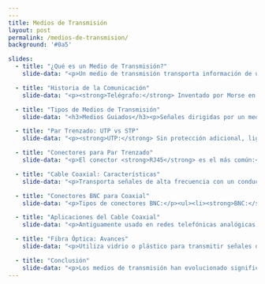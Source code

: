 ```yaml
---
---
title: Medios de Transmisión
layout: post
permalink: /medios-de-transmision/
background: '#0a5'

slides:
  - title: "¿Qué es un Medio de Transmisión?"
    slide-data: "<p>Un medio de transmisión transporta información de una fuente a un destino. En comunicaciones de datos, esto puede ser:</p><ul><li>Espacio libre (aire, vacío)</li><li>Cables metálicos (cobre)</li><li>Cables de fibra óptica</li></ul>"

  - title: "Historia de la Comunicación"
    slide-data: "<p><strong>Telégrafo:</strong> Inventado por Morse en el siglo XIX, usaba medios metálicos.</p><p><strong>Teléfono:</strong> Creado en 1869, permitía la comunicación de voz, pero con cables metálicos de baja calidad.</p><p><strong>Comunicación Inalámbrica:</strong> Hertz y Marconi hicieron avances importantes en 1895.</p>"

  - title: "Tipos de Medios de Transmisión"
    slide-data: "<h3>Medios Guiados</h3><p>Señales dirigidas por un medio físico:</p><ul><li>Par trenzado</li><li>Coaxial</li><li>Fibra óptica</li></ul><h3>Medios No Guiados</h3><p>Señales que viajan por espacio libre, como ondas de radio.</p>"

  - title: "Par Trenzado: UTP vs STP"
    slide-data: "<p><strong>UTP:</strong> Sin protección adicional, ligero y económico.</p><p><strong>STP:</strong> Con blindaje metálico, reduce interferencias pero es más caro y voluminoso.</p><p><em>Categorías:</em> Clasificadas del 1 al 7 según la calidad del cable.</p>"

  - title: "Conectores para Par Trenzado"
    slide-data: "<p>El conector <strong>RJ45</strong> es el más común:</p><ul><li>Utilizado en redes LAN</li><li>Soporta tanto voz como datos</li><li>Diseño con inserción en una sola dirección</li></ul>"

  - title: "Cable Coaxial: Características"
    slide-data: "<p>Transporta señales de alta frecuencia con un conductor central rodeado por un escudo metálico:</p><ul><li>Protección contra ruido</li><li>Categorías RG según especificaciones</li></ul>"

  - title: "Conectores BNC para Coaxial"
    slide-data: "<p>Tipos de conectores BNC:</p><ul><li><strong>BNC:</strong> Conecta el cable a dispositivos</li><li><strong>BNC T:</strong> Usado en redes Ethernet</li><li><strong>BNC Terminador:</strong> Evita la reflexión de la señal</li></ul>"

  - title: "Aplicaciones del Cable Coaxial"
    slide-data: "<p>Antiguamente usado en redes telefónicas analógicas, ahora se emplea principalmente en:</p><ul><li>Televisión por cable</li><li>Redes Ethernet tradicionales</li></ul><p>Se ha reemplazado en gran medida por la fibra óptica.</p>"

  - title: "Fibra Óptica: Avances"
    slide-data: "<p>Utiliza vidrio o plástico para transmitir señales de luz:</p><ul><li>Alta velocidad y capacidad</li><li>Baja pérdida de señal</li><li>Ideal para largas distancias</li></ul>"

  - title: "Conclusión"
    slide-data: "<p>Los medios de transmisión han evolucionado significativamente:</p><ul><li>Mejora en la calidad y velocidad de las comunicaciones</li><li>Elección del medio adecuado según la aplicación</li></ul><p>El futuro sigue apuntando hacia tecnologías más avanzadas.</p>"
---
```


    
